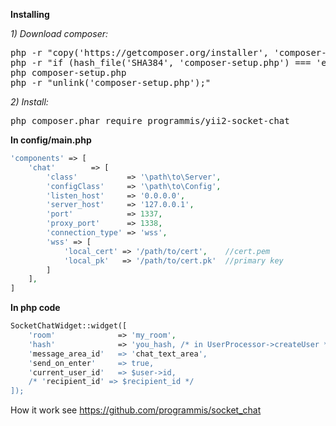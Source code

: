 **Installing**

_1) Download composer:_

<pre>
php -r "copy('https://getcomposer.org/installer', 'composer-setup.php');"
php -r "if (hash_file('SHA384', 'composer-setup.php') === 'e115a8dc7871f15d853148a7fbac7da27d6c0030b848d9b3dc09e2a0388afed865e6a3d6b3c0fad45c48e2b5fc1196ae') { echo 'Installer verified'; } else { echo 'Installer corrupt'; unlink('composer-setup.php'); } echo PHP_EOL;"
php composer-setup.php
php -r "unlink('composer-setup.php');"
</pre>

_2) Install:_

<pre>
php composer.phar require programmis/yii2-socket-chat
</pre>

**In config/main.php**

```php
'components' => [
    'chat'        => [
        'class'           => '\path\to\Server',
        'configClass'     => '\path\to\Config',
        'listen_host'     => '0.0.0.0',
        'server_host'     => '127.0.0.1',
        'port'            => 1337,
        'proxy_port'      => 1338,
        'connection_type' => 'wss',
        'wss' => [
            'local_cert' => '/path/to/cert',    //cert.pem
            'local_pk'   => '/path/to/cert.pk'  //primary key
        ]
    ],
]
```

**In php code**

```php
SocketChatWidget::widget([
    'room'              => 'my_room',
    'hash'              => 'you_hash, /* in UserProcessor->createUser */
    'message_area_id'   => 'chat_text_area',
    'send_on_enter'     => true,
    'current_user_id'   => $user->id,
    /* 'recipient_id' => $recipient_id */
]);
```

How it work see https://github.com/programmis/socket_chat

